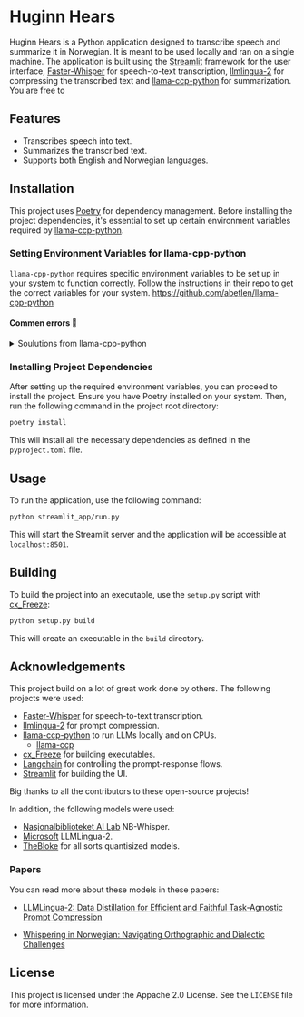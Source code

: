 # Huginn Hears
Huginn Hears is a Python application designed to transcribe speech and summarize it in Norwegian. It is meant to be used locally and ran on a single machine. The application is built using the [Streamlit](https://streamlit.io/) framework for the user interface, [Faster-Whisper](https://github.com/SYSTRAN/faster-whisper) for speech-to-text transcription, [llmlingua-2](https://github.com/microsoft/LLMLingua) for compressing the transcribed text and [llama-ccp-python](https://github.com/abetlen/llama-cpp-python) for summarization. You are free to 

## Features
- Transcribes speech into text.
- Summarizes the transcribed text.
- Supports both English and Norwegian languages.

## Installation
This project uses [Poetry](https://python-poetry.org/) for dependency management. Before installing the project dependencies, it's essential to set up certain environment variables required by [llama-ccp-python](https://github.com/abetlen/llama-cpp-python).

### Setting Environment Variables for llama-cpp-python
`llama-cpp-python` requires specific environment variables to be set up in your system to function correctly. Follow the instructions in their repo to get the correct variables for your system. https://github.com/abetlen/llama-cpp-python 
#### Commen errors 🤯
<details>
<summary> Soulutions from llama-cpp-python </summary>
    
### Windows Notes

<details>
<summary>Error: Can't find 'nmake' or 'CMAKE_C_COMPILER'</summary>

If you run into issues where it complains it can't find `'nmake'` `'?'` or CMAKE_C_COMPILER, you can extract w64devkit as [mentioned in llama.cpp repo](https://github.com/ggerganov/llama.cpp#openblas) and add those manually to CMAKE_ARGS before running `pip` install:

```ps
$env:CMAKE_GENERATOR = "MinGW Makefiles"
$env:CMAKE_ARGS = "-DLLAMA_OPENBLAS=on -DCMAKE_C_COMPILER=C:/w64devkit/bin/gcc.exe -DCMAKE_CXX_COMPILER=C:/w64devkit/bin/g++.exe"
```

See the above instructions and set `CMAKE_ARGS` to the BLAS backend you want to use.
</details>

### MacOS Notes

Detailed MacOS Metal GPU install documentation is available at [docs/install/macos.md](https://llama-cpp-python.readthedocs.io/en/latest/install/macos/)

<details>
<summary>M1 Mac Performance Issue</summary>

Note: If you are using Apple Silicon (M1) Mac, make sure you have installed a version of Python that supports arm64 architecture. For example:

```bash
wget https://github.com/conda-forge/miniforge/releases/latest/download/Miniforge3-MacOSX-arm64.sh
bash Miniforge3-MacOSX-arm64.sh
```

Otherwise, while installing it will build the llama.cpp x86 version which will be 10x slower on Apple Silicon (M1) Mac.
</details>

<details>
<summary>M Series Mac Error: `(mach-o file, but is an incompatible architecture (have 'x86_64', need 'arm64'))`</summary>

Try installing with

```bash
CMAKE_ARGS="-DCMAKE_OSX_ARCHITECTURES=arm64 -DCMAKE_APPLE_SILICON_PROCESSOR=arm64 -DLLAMA_METAL=on" pip install --upgrade --verbose --force-reinstall --no-cache-dir llama-cpp-python
```
</details>
</details>

### Installing Project Dependencies
After setting up the required environment variables, you can proceed to install the project.
Ensure you have Poetry installed on your system. Then, run the following command in the project root directory:
```bash
poetry install
```
This will install all the necessary dependencies as defined in the `pyproject.toml` file.

## Usage
To run the application, use the following command:
```bash
python streamlit_app/run.py
```
This will start the Streamlit server and the application will be accessible at `localhost:8501`.

## Building
To build the project into an executable, use the `setup.py` script with [cx_Freeze](https://cx-freeze.readthedocs.io/):
```bash
python setup.py build
```
This will create an executable in the `build` directory.

## Acknowledgements
This project build on a lot of great work done by others. The following projects were used:
- [Faster-Whisper]((https://github.com/SYSTRAN/faster-whisper)) for speech-to-text transcription.
- [llmlingua-2](https://github.com/microsoft/LLMLingua) for prompt compression.
- [llama-ccp-python](https://github.com/abetlen/llama-cpp-python) to run LLMs locally and on CPUs.
    - [llama-ccp](https://github.com/ggerganov/llama.cpp)
- [cx_Freeze](https://cx-freeze.readthedocs.io/) for building executables.
- [Langchain](https://www.langchain.com/) for controlling the prompt-response flows.
- [Streamlit](https://streamlit.io/) for building the UI.

Big thanks to all the contributors to these open-source projects!

In addition, the following models were used:
- [Nasjonalbiblioteket AI Lab](https://huggingface.co/NbAiLab/nb-whisper-small) NB-Whisper.
- [Microsoft](https://huggingface.co/microsoft/llmlingua-2-xlm-roberta-large-meetingbank) LLMLingua-2.
- [TheBloke](https://huggingface.co/TheBloke) for all sorts quantisized models.

### Papers
You can read more about these models in these papers:

- [LLMLingua-2: Data Distillation for Efficient and Faithful Task-Agnostic Prompt Compression](https://arxiv.org/abs/2403.12968)

- [Whispering in Norwegian: Navigating Orthographic and Dialectic Challenges](https://arxiv.org/abs/2402.01917)


## License
This project is licensed under the Appache 2.0 License. See the `LICENSE` file for more information.

